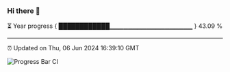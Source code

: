 ### Hi there 👋

⏳ Year progress { ████████████▁▁▁▁▁▁▁▁▁▁▁▁▁▁▁▁▁▁ } 43.09 %

---

⏰ Updated on Thu, 06 Jun 2024 16:39:10 GMT

![Progress Bar CI](https://github.com/IshwaranRudhara/GIT-ACTION/workflows/Progress%20Bar%20CI/badge.svg)
